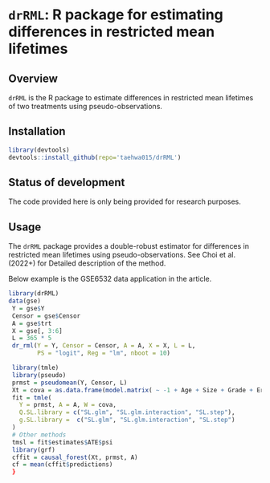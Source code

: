 # `drRML`: R package for estimating differences in restricted mean lifetimes

## Overview

`drRML` is the R package to estimate differences in restricted mean lifetimes of two treatments using pseudo-observations.

## Installation
```r
library(devtools)
devtools::install_github(repo='taehwa015/drRML')
```

## Status of development

The code provided here is only being provided for research purposes.

## Usage

The `drRML` package provides a double-robust estimator for differences in restricted mean lifetimes using pseudo-observations.
See Choi et al. (2022+) for Detailed description of the method.

Below example is the GSE6532 data application in the article.
```r
library(drRML)
data(gse)
 Y = gse$Y
 Censor = gse$Censor
 A = gse$trt
 X = gse[, 3:6]
 L = 365 * 5
 dr_rml(Y = Y, Censor = Censor, A = A, X = X, L = L, 
        PS = "logit", Reg = "lm", nboot = 10)

 library(tmle)
 library(pseudo)
 prmst = pseudomean(Y, Censor, L)
 Xt = cova = as.data.frame(model.matrix( ~ -1 + Age + Size + Grade + Er, data = dat))
 fit = tmle(
   Y = prmst, A = A, W = cova,
   Q.SL.library = c("SL.glm", "SL.glm.interaction", "SL.step"),
   g.SL.library =  c("SL.glm", "SL.glm.interaction", "SL.step")
 )
 # Other methods
 tmsl = fit$estimates$ATE$psi
 library(grf)
 cffit = causal_forest(Xt, prmst, A)
 cf = mean(cffit$predictions)
 }
```



